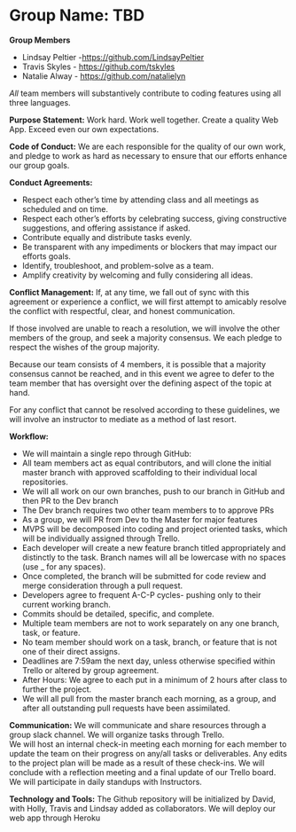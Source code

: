 # Group Name: TBD

**Group Members**
- Lindsay Peltier -https://github.com/LindsayPeltier
- Travis Skyles - https://github.com/tskyles
- Natalie Alway - https://github.com/natalielyn

*All* team members will substantively contribute to coding features using all three languages.

**Purpose Statement:** 
Work hard. Work well together. Create a quality Web App. Exceed even our own expectations. 

**Code of Conduct:** 
We are each responsible for the quality of our own work, and pledge to work as hard as necessary to ensure that our efforts enhance our group goals.  

**Conduct Agreements:**
 - Respect each other’s time by attending class and all meetings as scheduled and on time. 
 - Respect each other’s efforts by celebrating success, giving constructive suggestions, and offering assistance if asked.  
 - Contribute equally and distribute tasks evenly. 
 - Be transparent with any impediments or blockers that may impact our efforts goals.  
 - Identify, troubleshoot, and problem-solve as a team. 
 - Amplify creativity by welcoming and fully considering all ideas. 

**Conflict Management:**
If, at any time, we fall out of sync with this agreement or experience a conflict, we will first attempt to amicably resolve the conflict with respectful, clear, and honest communication. 

If those involved are unable to reach a resolution, we will involve the other members of the group, and seek a majority consensus. We each pledge to respect the wishes of the group majority. 

Because our team consists of 4 members, it is possible that a majority consensus cannot be reached, and in this event we agree to defer to the team member that has oversight over the defining aspect of the topic at hand. 

For any conflict that cannot be resolved according to these guidelines, we will involve an instructor to mediate as a method of last resort. 

**Workflow:** 
 - We will maintain a single repo through GitHub: 
 - All team members act as equal contributors, and will clone the initial master branch with approved scaffolding to their individual local repositories.
 - We will all work on our own branches, push to our branch in GitHub and then PR to the Dev branch 
 - The Dev branch requires two other team members to to approve PRs
 - As a group, we will PR from Dev to the Master for major features
 - MVPS will be decomposed into coding and project oriented tasks, which will be individually assigned through Trello. 
 - Each developer will create a new feature branch titled appropriately and distinctly to the task. Branch names will all be lowercase with no spaces (use _ for any spaces).
 - Once completed, the branch will be submitted for code review and merge consideration through a pull request.
 - Developers agree to frequent A-C-P cycles- pushing only to their current working branch. 
 - Commits should be detailed, specific, and complete. 
 - Multiple team members are not to work separately on any one branch, task, or feature. 
 - No team member should work on a task, branch, or feature that is not one of their direct assigns.  
 - Deadlines are 7:59am the next day, unless otherwise specified within Trello or altered by group agreement. 
 - After Hours: We agree to each put in a minimum of 2 hours after class to further the project.
 - We will all pull from the master branch each morning, as a group, and after all outstanding pull requests have been assimilated.  

**Communication:**
We will communicate and share resources through a group slack channel.
We will organize tasks through Trello.  
We will host an internal check-in meeting each morning for each member to update the team on their progress on any/all tasks or deliverables. Any edits to the project plan will be made as a result of these check-ins. 
We will conclude with a reflection meeting and a final update of our Trello board. 
We will participate in daily standups with Instructors. 

**Technology and Tools:**
The Github repository will be initialized by David, with Holly, Travis and Lindsay added as collaborators.
We will deploy our web app through Heroku
